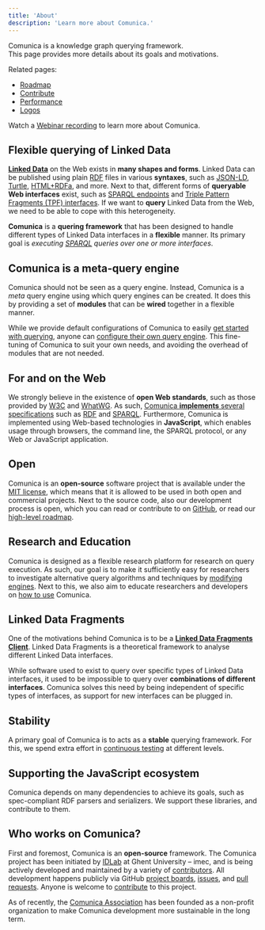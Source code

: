 ```yaml
---
title: 'About'
description: 'Learn more about Comunica.'
---
```


Comunica is a knowledge graph querying framework.<br >
This page provides more details about its goals and motivations.

Related pages:
* [Roadmap](/roadmap/)
* [Contribute](/contribute/)
* [Performance](/performance/)
* [Logos](/logos/)

<div class="video">
Watch a <a href="https://youtu.be/ydpdziVNw1k">Webinar recording</a> to learn more about Comunica.
</div>

## Flexible querying of Linked Data

[**Linked Data**](https://www.w3.org/standards/semanticweb/data) on the Web exists in **many shapes and forms**.
Linked Data can be published using plain [RDF](https://www.w3.org/TR/rdf11-concepts/) files
in various **syntaxes**, such as [JSON-LD](https://json-ld.org/), [Turtle](https://www.w3.org/TR/turtle/), [HTML+RDFa](https://www.w3.org/TR/html-rdfa/), and more.
Next to that, different forms of **queryable Web interfaces** exist, such as [SPARQL endpoints](https://www.w3.org/TR/sparql11-protocol/) and [Triple Pattern Fragments (TPF) interfaces](https://linkeddatafragments.org/in-depth/#tpf).
If we want to **query** Linked Data from the Web, we need to be able to cope with this heterogeneity.

**Comunica** is a **quering framework** that has been designed to handle different types of Linked Data interfaces in a **flexible** manner.
Its primary goal is _executing [SPARQL](https://www.w3.org/TR/sparql11-query/) queries over one or more interfaces_.

## Comunica is a meta-query engine

Comunica should not be seen as a query engine.
Instead, Comunica is a _meta_ query engine using which query engines can be created.
It does this by providing a set of **modules** that can be **wired** together in a flexible manner.

While we provide default configurations of Comunica to easily [get started with querying](/docs/query/getting_started/),
anyone can [configure their own query engine](/docs/modify/getting_started/).
This fine-tuning of Comunica to suit your own needs, and avoiding the overhead of modules that are not needed.

## For and on the Web

We strongly believe in the existence of **open Web standards**, such as those provided by [W3C](https://www.w3.org/) and [WhatWG](https://whatwg.org/).
As such, [Comunica **implements** several specifications](/docs/query/advanced/specifications/) such as [RDF](https://www.w3.org/TR/rdf11-concepts/) and [SPARQL](https://www.w3.org/TR/sparql11-query/).
Furthermore, Comunica is implemented using Web-based technologies in **JavaScript**, which enables usage through browsers,
the command line, the SPARQL protocol, or any Web or JavaScript application.

## Open

Comunica is an **open-source** software project that is available under the [MIT license](https://github.com/comunica/comunica/blob/master/LICENSE.txt),
which means that it is allowed to be used in both open and commercial projects.
Next to the source code, also our development process is open, which you can read or contribute to on [GitHub](https://github.com/orgs/comunica/projects),
or read our [high-level roadmap](/roadmap/).

## Research and Education

Comunica is designed as a flexible research platform for research on query execution.
As such, our goal is to make it sufficiently easy for researchers
to investigate alternative query algorithms and techniques by [modifying engines](/docs/modify/).
Next to this, we also aim to educate researchers and developers on [how to use](/docs/) Comunica.

## Linked Data Fragments

One of the motivations behind Comunica is to be a [**Linked Data Fragments Client**](https://linkeddatafragments.org/concept/).
Linked Data Fragments is a theoretical framework to analyse different Linked Data interfaces.

While software used to exist to query over specific types of Linked Data interfaces,
it used to be impossible to query over **combinations of different interfaces**.
Comunica solves this need by being independent of specific types of interfaces,
as support for new interfaces can be plugged in.

## Stability

A primary goal of Comunica is to acts as a **stable** querying framework.
For this, we spend extra effort in [continuous testing](/docs/modify/advanced/testing/) at different levels.

## Supporting the JavaScript ecosystem

Comunica depends on many dependencies to achieve its goals,
such as spec-compliant RDF parsers and serializers.
We support these libraries, and contribute to them.

## Who works on Comunica?

First and foremost, Comunica is an **open-source** framework.
The Comunica project has been initiated by [IDLab](https://www.ugent.be/ea/idlab/en) at Ghent University – imec,
and is being actively developed and maintained by a variety of [contributors](https://github.com/comunica/comunica/graphs/contributors).
All development happens publicly via GitHub [project boards](https://github.com/orgs/comunica/projects), [issues](https://github.com/comunica/comunica/issues), and [pull requests](https://github.com/comunica/comunica/pulls).
Anyone is welcome to [contribute](/contribute/) to this project.

As of recently, the [Comunica Association](/association/) has been founded as a non-profit organization
to make Comunica development more sustainable in the long term.
